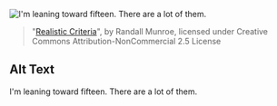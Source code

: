 ![I'm leaning toward fifteen. There are a lot of them.](https://imgs.xkcd.com/comics/realistic_criteria.png)
> "[Realistic Criteria](https://xkcd.com/1232/)", by Randall Munroe, licensed under Creative Commons Attribution-NonCommercial 2.5 License

## Alt Text
I'm leaning toward fifteen. There are a lot of them.
